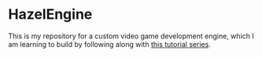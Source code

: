 # HazelEngine
This is my repository for a custom video game development engine, which I am learning to build by following along with [this tutorial series](https://www.youtube.com/playlist?list=PLlrATfBNZ98dC-V-N3m0Go4deliWHPFwT).
